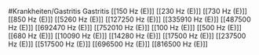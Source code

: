#Krankheiten/Gastritis
Gastritis
[[150 Hz (E)]]
[[230 Hz (E)]]
[[730 Hz (E)]]
[[850 Hz (E)]]
[[5260 Hz (E)]]
[[127250 Hz (E)]]
[[335910 Hz (E)]]
[[487500 Hz (E)]]
[[692470 Hz (E)]]
[[752010 Hz (E)]]
[[100 Hz (E)]]
[[500 Hz (E)]]
[[680 Hz (E)]]
[[10090 Hz (E)]]
[[14280 Hz (E)]]
[[17500 Hz (E)]]
[[237500 Hz (E)]]
[[517500 Hz (E)]]
[[696500 Hz (E)]]
[[816500 Hz (E)]]